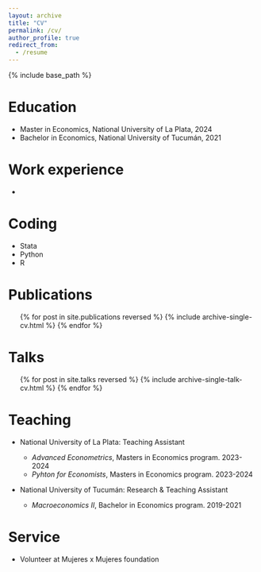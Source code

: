 ```yaml
---
layout: archive
title: "CV"
permalink: /cv/
author_profile: true
redirect_from:
  - /resume
---
```


{% include base_path %}

Education
======
* Master in Economics, National University of La Plata, 2024
* Bachelor in Economics, National University of Tucumán, 2021

Work experience
======
* 

Coding
======
* Stata
* Python
* R

Publications
======
  <ul>{% for post in site.publications reversed %}
    {% include archive-single-cv.html %}
  {% endfor %}</ul>
  
Talks
======
  <ul>{% for post in site.talks reversed %}
    {% include archive-single-talk-cv.html  %}
  {% endfor %}</ul>
  
Teaching
======
* National University of La Plata: Teaching Assistant
  * <em>Advanced Econometrics</em>, Masters in Economics program. 2023-2024
  * <em>Pyhton for Economists</em>, Masters in Economics program. 2023-2024
 
* National University of Tucumán: Research & Teaching Assistant
  * <em>Macroeconomics II</em>, Bachelor in Economics program. 2019-2021

Service 
======
* Volunteer at Mujeres x Mujeres foundation
